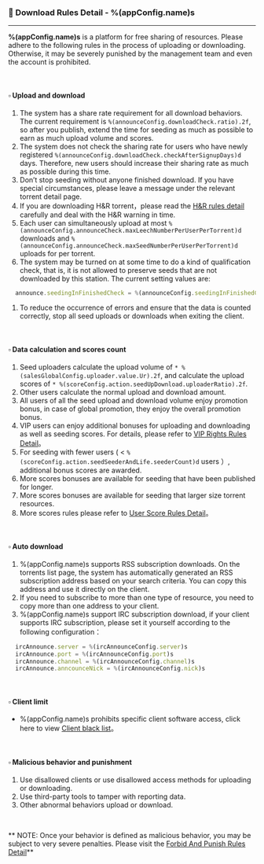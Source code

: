 ### :orange_book: Download Rules Detail - %(appConfig.name)s
---
**%(appConfig.name)s** is a platform for free sharing of resources. Please adhere to the following rules in the process of uploading or downloading. Otherwise, it may be severely punished by the management team and even the account is prohibited.

&emsp;

#### :white_small_square: Upload and download

1. The system has a share rate requirement for all download behaviors. The current requirement is `%(announceConfig.downloadCheck.ratio).2f`, so after you publish, extend the time for seeding as much as possible to earn as much upload volume and scores.
1. The system does not check the sharing rate for users who have newly registered `%(announceConfig.downloadCheck.checkAfterSignupDays)d` days. Therefore, new users should increase their sharing rate as much as possible during this time.
1. Don’t stop seeding without anyone finished download. If you have special circumstances, please leave a message under the relevant torrent detail page.
1. If you are downloading H&R torrent，please read the [H&R rules detail](/about/manual/hnrRules) carefully and deal with the H&R warning in time.
1. Each user can simultaneously upload at most `%(announceConfig.announceCheck.maxLeechNumberPerUserPerTorrent)d` downloads and `%(announceConfig.announceCheck.maxSeedNumberPerUserPerTorrent)d` uploads for per torrent.
1. The system may be turned on at some time to do a kind of qualification check, that is, it is not allowed to preserve seeds that are not downloaded by this station. The current setting values are:
```javascript
  announce.seedingInFinishedCheck = %(announceConfig.seedingInFinishedCheck)s
```
1. To reduce the occurrence of errors and ensure that the data is counted correctly, stop all seed uploads or downloads when exiting the client.

&emsp;

#### :white_small_square: Data calculation and scores count

1. Seed uploaders calculate the upload volume of `* %(salesGlobalConfig.uploader.value.Ur).2f`, and calculate the upload scores of `* %(scoreConfig.action.seedUpDownload.uploaderRatio).2f`.
1. Other users calculate the normal upload and download amount.
1. All users of all the seed upload and download volume enjoy promotion bonus, in case of global promotion, they enjoy the overall promotion bonus.
1. VIP users can enjoy additional bonuses for uploading and downloading as well as seeding scores. For details, please refer to [VIP Rights Rules Detail](/about/manual/vipRules)。
1. For seeding with fewer users ( < `%(scoreConfig.action.seedSeederAndLife.seederCount)d` users ）, additional bonus scores are awarded.
1. More scores bonuses are available for seeding that have been published for longer.
1. More scores bonuses are available for seeding that larger size torrent resources.
1. More scores rules please refer to [User Score Rules Detail](/about/manual/scoreRules)。

&emsp;

#### :white_small_square: Auto download

1. %(appConfig.name)s supports RSS subscription downloads. On the torrents list page, the system has automatically generated an RSS subscription address based on your search criteria. You can copy this address and use it directly on the client.
1. If you need to subscribe to more than one type of resource, you need to copy more than one address to your client.
1. %(appConfig.name)s support IRC subscription download, if your client supports IRC subscription, please set it yourself according to the following configuration：
```javascript
  ircAnnounce.server = %(ircAnnounceConfig.server)s
  ircAnnounce.port = %(ircAnnounceConfig.port)s
  ircAnnounce.channel = %(ircAnnounceConfig.channel)s
  ircAnnounce.anncounceNick = %(ircAnnounceConfig.nick)s
```

&emsp;

#### :white_small_square: Client limit

* %(appConfig.name)s prohibits specific client software access, click here to view [Client black list](/about/black)。

&emsp;

#### :white_small_square: Malicious behavior and punishment

1. Use disallowed clients or use disallowed access methods for uploading or downloading.
1. Use third-party tools to tamper with reporting data.
1. Other abnormal behaviors upload or download.

&emsp;

<span class="text-danger">** NOTE: Once your behavior is defined as malicious behavior, you may be subject to very severe penalties. Please visit the [Forbid And Punish Rules Detail](/about/manual/forbidRules)**</span>